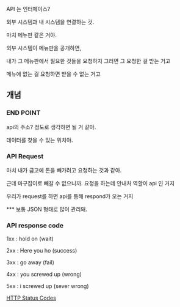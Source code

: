 API 는 인터페이스?

외부 시스템과 내 시스템을 연결하는 것.

마치 메뉴판 같은 거야.

외부 시스템이 메뉴판을 공개하면,

내가 그 메뉴판에서 필요한 것들을 요청하지 그러면 그 요청한 걸 받는 거고

메뉴에 없는 걸 요청하면 받을 수 없는 거고

## 개념

### END POINT

api의 주소? 정도로 생각하면 될 거 같아.

데이터를 찾을 수 있는 위치야.

### API Request

마치 내가 금고에 돈을 빼가려고 요청하는 것과 같아.

근데 마구잡이로 빼갈 수 없으니까. 요청을 하는데 안내처 역할이 api 인 거지

우리가 request를 하면 api를 통해 respond가 오는 거지

*** 보통 JSON 형태로 많이 관리돼.

### API response code

1xx : hold on (wait)

2xx : Here you ho (success)

3xx : go away (fail)

4xx : you screwed up (wrong)

5xx : i screwed up (sever wrong)

[HTTP Status Codes](https://www.webfx.com/web-development/glossary/http-status-codes/)